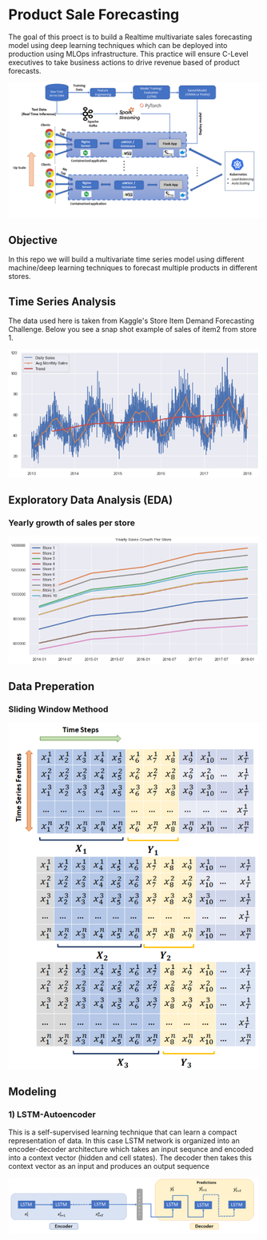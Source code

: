 # Product Sale Forecasting 
The goal of this proect is to build a Realtime multivariate sales forecasting model using deep learning techniques which can be deployed into production using MLOps infrastructure. This practice will ensure C-Level executives to take business actions to drive revenue based of product forecasts. 

![Model](https://github.com/arsalhuda24/Product-Demand-Forecasting/blob/main/model_deployment.png)

## Objective
In this repo we will build a multivariate time series model using different machine/deep learning techniques to forecast multiple products in different stores. 

## Time Series Analysis
The data used here is taken from Kaggle's Store Item Demand Forecasting Challenge. Below you see a snap shot example of sales of item2 from store 1. 

![Model](https://github.com/arsalhuda24/Product-Demand-Forecasting/blob/main/Trend.png)

## Exploratory Data Analysis (EDA) 
### Yearly growth of sales per store

![Model](https://github.com/arsalhuda24/Product-Demand-Forecasting/blob/main/yearly_growth_store.png)


## Data Preperation 
### Sliding Window Methood

![Model](https://github.com/arsalhuda24/Product-Demand-Forecasting/blob/main/sliding_window.png)



## Modeling 
### 1) LSTM-Autoencoder 
This is a self-supervised learning technique that can learn a compact representation of data. In this case LSTM network is organized into an encoder-decoder architecture which takes an input sequnce and encoded into a context vector (hidden and cell states). The decoder then takes this context vector as an input and produces an output sequence

![Model](https://github.com/arsalhuda24/Product-Demand-Forecasting/blob/main/lstm_autoencoder.png)

